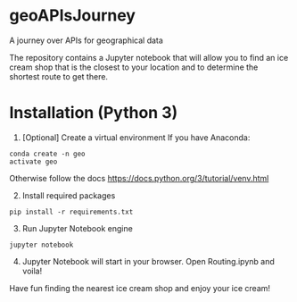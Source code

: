 # geoAPIsJourney
A journey over APIs for geographical data

The repository contains a Jupyter notebook that will allow you to find an ice cream shop that is the closest to your location and to determine the shortest route to get there. 

# Installation (Python 3)
1. [Optional] Create a virtual environment 
If you have Anaconda:
```
conda create -n geo
activate geo
```
Otherwise follow the docs https://docs.python.org/3/tutorial/venv.html

2. Install required packages
```
pip install -r requirements.txt
```

3. Run Jupyter Notebook engine
```
jupyter notebook
```

4. Jupyter Notebook will start in your browser. Open Routing.ipynb and voila! 

Have fun finding the nearest ice cream shop and enjoy your ice cream!
